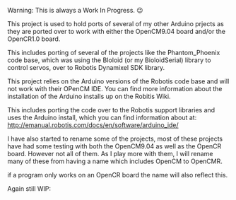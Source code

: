 Warning: This is always a Work In Progress. 😉

This project is used to hold ports of several of my other Arduino prjects as they are ported over to work with either the
OpenCM9.04 board and/or the OpenCR1.0 board. 

This includes porting of several of the projects like the Phantom_Phoenix code base, which was using the BIoloid (or my BioloidSerial) library to control servos, over to Robotis Dynamixel SDK library.

This project relies on the Arduino versions of the Robotis code base and will not work with their OPenCM IDE.   You can find more information about the installation of the Arduino installs
up on the Robitis Wiki.

This includes porting the code over to the Robotis support libraries and uses the Arduino install, which you can find information about at:  http://emanual.robotis.com/docs/en/software/arduino_ide/

I have also started to rename some of the projects, most of these projects have had some testing with 
both the OpenCM9.04 as well as the OpenCR board.  However not all of them.  As I play more with them, 
I will rename many of these from having a name which includes OpenCM to OpenCMR.

if a program only works on an OpenCR board the name will also reflect this. 

Again still WIP:
